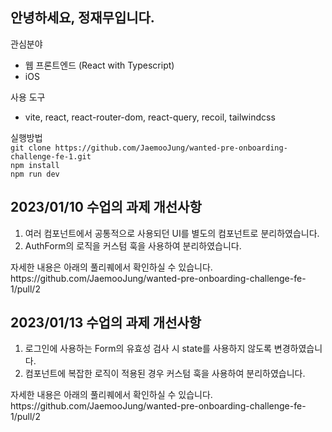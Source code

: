 ## 안녕하세요, 정재무입니다.
관심분야
* 웹 프론트엔드 (React with Typescript)
* iOS

사용 도구
* vite, react, react-router-dom, react-query, recoil, tailwindcss

실행방법
<br>`git clone https://github.com/JaemooJung/wanted-pre-onboarding-challenge-fe-1.git`
<br>`npm install`
<br>`npm run dev`

## 2023/01/10 수업의 과제 개선사항
1. 여러 컴포넌트에서 공통적으로 사용되던 UI를 별도의 컴포넌트로 분리하였습니다.
2. AuthForm의 로직을 커스텀 훅을 사용하여 분리하였습니다.
<p>자세한 내용은 아래의 풀리퀘에서 확인하실 수 있습니다.
<br>https://github.com/JaemooJung/wanted-pre-onboarding-challenge-fe-1/pull/2

## 2023/01/13 수업의 과제 개선사항
1. 로그인에 사용하는 Form의 유효성 검사 시 state를 사용하지 않도록 변경하였습니다.
2. 컴포넌트에 복잡한 로직이 적용된 경우 커스텀 훅을 사용하여 분리하였습니다.
<p>자세한 내용은 아래의 풀리퀘에서 확인하실 수 있습니다.
<br>https://github.com/JaemooJung/wanted-pre-onboarding-challenge-fe-1/pull/2
